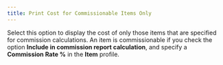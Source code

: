 ```yaml
---
title: Print Cost for Commissionable Items Only
---
```



Select this option to display the cost of only those items that are  specified for commission calculations. An item is commissionable  if you check the option **Include in commission 
 report calculation**, and specify a **Commission 
 Rate %** in the **Item** profile.
